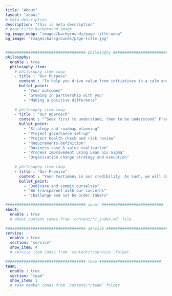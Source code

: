 ```yaml
---
title: "About"
layout: "about"
# meta description
description: "this is meta description"
# page title background image
bg_image_webp: "images/backgrounds/page-title.webp"
bg_image: "images/backgrounds/page-title.jpg"


################################### philosophy ###########################
philosophy:
  enable : true
  philosophy_item:
    # philosophy item loop
    - title : "Our Purpose"
      content : "To help you drive value from initiatives in a calm and methodical way, to be Zen! We measure our success on:"
      bullet_point:
        - "Your outcomes"
        - "Growing in partnership with you"
        - "Making a positive difference"
        
    # philosophy item loop
    - title : "Our Approach"
      content : "“Seek first to understand, then to be understood” Franklin Covey. Our engagement with you starts with understanding your ‘why’. We will spend time with you and your key stakeholders to know the lay of the land and outcomes you want to achieve. We will then apply the appropriate services to support you:"
      bullet_point:
        - "Strategy and roadmap planning"
        - "Project governance set-up"
        - "Project health check and risk review"
        - "Requirements definition"
        - "Business case & value realization"
        - "Process improvement using Lean Six Sigma"
        - "Organisation change strategy and execution"
        
    # philosophy item loop
    - title : "Our Promise"
      content : "Your testimony is our credibility. As such, we will do everything we can to enable you to achieve your outcomes. This may mean we also challenge your thinking and approach, but we will do it in a respectful way. Our promise is that you won’t regret the investment and trust in choosing us. We pledge to:"
      bullet_point:
        - "Dedicate and commit ourselves"
        - "Be transparent with our concerns"
        - "Challenge and not be order takers"

################################### about ###########################
about:
  enable : true
  # about content comes from `content/*/_index.md` file

################################### service ###########################
service:
  enable : true
  section: "service"
  show_item: 4
  # service item comes from `content/*/service` folder

################################### team ###########################
team: 
  enable : true
  section: "team"
  show_item: 1
  # team member comes from `content/*/team` folder
---
```


